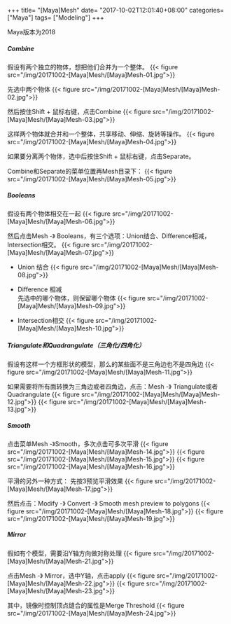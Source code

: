 +++
title= "[Maya]Mesh"
date= "2017-10-02T12:01:40+08:00"
categories= ["Maya"]
tags= ["Modeling"]
+++

Maya版本为2018

##### Combine
假设有两个独立的物体，想把他们合并为一个整体。
{{< figure src="/img/20171002-[Maya]Mesh/[Maya]Mesh-01.jpg">}}

先选中两个物体
{{< figure src="/img/20171002-[Maya]Mesh/[Maya]Mesh-02.jpg">}}

然后按住Shift + 鼠标右键，点击Combine
{{< figure src="/img/20171002-[Maya]Mesh/[Maya]Mesh-03.jpg">}}

这样两个物体就合并和一个整体，共享移动、伸缩、旋转等操作。
{{< figure src="/img/20171002-[Maya]Mesh/[Maya]Mesh-04.jpg">}}

如果要分离两个物体，选中后按住Shift + 鼠标右键，点击Separate。

Combine和Separate的菜单位置再Mesh目录下：
{{< figure src="/img/20171002-[Maya]Mesh/[Maya]Mesh-05.jpg">}}

##### Booleans
假设有两个物体相交在一起
{{< figure src="/img/20171002-[Maya]Mesh/[Maya]Mesh-06.jpg">}}

然后点击Mesh -》 Booleans，有三个选项：Union结合、Difference相减，Intersection相交。
{{< figure src="/img/20171002-[Maya]Mesh/[Maya]Mesh-07.jpg">}}

+ Union 结合
{{< figure src="/img/20171002-[Maya]Mesh/[Maya]Mesh-08.jpg">}}

+ Difference 相减  
先选中的哪个物体，则保留哪个物体
{{< figure src="/img/20171002-[Maya]Mesh/[Maya]Mesh-09.jpg">}}

+ Intersection相交
{{< figure src="/img/20171002-[Maya]Mesh/[Maya]Mesh-10.jpg">}}


##### Triangulate和Quadrangulate（三角化/四角化）
假设有这样一个方框形状的模型，那么的某些面不是三角边也不是四角边
{{< figure src="/img/20171002-[Maya]Mesh/[Maya]Mesh-11.jpg">}}

如果需要将所有面转换为三角边或者四角边，点击：Mesh -》 Triangulate或者Quadrangulate
{{< figure src="/img/20171002-[Maya]Mesh/[Maya]Mesh-12.jpg">}}
{{< figure src="/img/20171002-[Maya]Mesh/[Maya]Mesh-13.jpg">}}

##### Smooth
点击菜单Mesh -》Smooth，多次点击可多次平滑
{{< figure src="/img/20171002-[Maya]Mesh/[Maya]Mesh-14.jpg">}}
{{< figure src="/img/20171002-[Maya]Mesh/[Maya]Mesh-15.jpg">}}
{{< figure src="/img/20171002-[Maya]Mesh/[Maya]Mesh-16.jpg">}}

平滑的另外一种方式：
先按3预览平滑效果
{{< figure src="/img/20171002-[Maya]Mesh/[Maya]Mesh-17.jpg">}}

然后点击：Modify -》 Convert -》 Smooth mesh preview to polygons
{{< figure src="/img/20171002-[Maya]Mesh/[Maya]Mesh-18.jpg">}}
{{< figure src="/img/20171002-[Maya]Mesh/[Maya]Mesh-19.jpg">}}

##### Mirror
假如有个模型，需要沿Y轴方向做对称处理
{{< figure src="/img/20171002-[Maya]Mesh/[Maya]Mesh-21.jpg">}}

点击Mesh -》 Mirror，选中Y轴，点击apply
{{< figure src="/img/20171002-[Maya]Mesh/[Maya]Mesh-22.jpg">}}
{{< figure src="/img/20171002-[Maya]Mesh/[Maya]Mesh-23.jpg">}}

其中，镜像时控制顶点缝合的属性是Merge Threshold
{{< figure src="/img/20171002-[Maya]Mesh/[Maya]Mesh-24.jpg">}}
